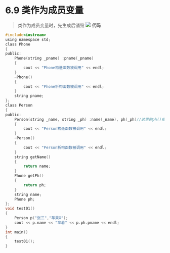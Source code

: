 # 6.9 类作为成员变量
> 类作为成员变量时，先生成后销毁
![](https://test-123456-md-images.oss-cn-beijing.aliyuncs.com/img/image-20220405124755888.png#crop=0&crop=0&crop=1&crop=1&id=tAwey&originHeight=687&originWidth=1264&originalType=binary&ratio=1&rotation=0&showTitle=false&status=done&style=none&title=)
**代码**
```c
#include<iostream>
using namespace std;
class Phone
{
public:
	Phone(string _pname) :pname(_pname)
	{
		cout << "Phone构造函数被调用" << endl;
	}
	~Phone()
	{
		cout << "Phone析构函数被调用" << endl;
	}
	string pname;
};
class Person
{
public:
	Person(string _name, string _ph) :name(_name), ph(_ph)//这里的ph()相当于调用了Phone里的构造函数，传入字符串
	{
		cout << "Person构造函数被调用" << endl;
	}
	~Person()
	{
		cout << "Person析构函数被调用" << endl;
	}
	string getName()
	{
		return name;
	}
	Phone getPh()
	{
		return ph;
	}
	string name;
	Phone ph;
};
void test01()
{
	Person p("张三","苹果X");
	cout << p.name << "拿着" << p.ph.pname << endl;
}
int main()
{
	test01();
}
```